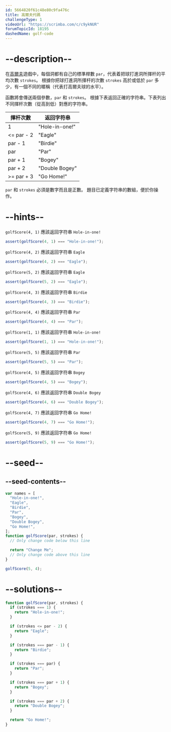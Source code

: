 ```yaml
---
id: 5664820f61c48e80c9fa476c
title: 高爾夫代碼
challengeType: 1
videoUrl: "https://scrimba.com/c/c9ykNUR"
forumTopicId: 18195
dashedName: golf-code
---
```


# --description--

在[高爾夫](https://en.wikipedia.org/wiki/Golf)遊戲中，每個洞都有自己的標準桿數 `par`，代表着把球打進洞所揮杆的平均次數 `strokes`。 根據你把球打進洞所揮杆的次數 `strokes` 高於或低於 `par` 多少，有一個不同的暱稱（代表打高爾夫球的水平）。

函數將會傳送兩個參數，`par` 和 `strokes`。 根據下表返回正確的字符串。下表列出不同揮杆次數（從高到低）對應的字符串。

<table class='table table-striped'><thead><tr><th>揮杆次數</th><th>返回字符串</th></tr></thead><tbody><tr><td>1</td><td>"Hole-in-one!"</td></tr><tr><td>&#x3C;= par - 2</td><td>"Eagle"</td></tr><tr><td>par - 1</td><td>"Birdie"</td></tr><tr><td>par</td><td>"Par"</td></tr><tr><td>par + 1</td><td>"Bogey"</td></tr><tr><td>par + 2</td><td>"Double Bogey"</td></tr><tr><td>>= par + 3</td><td>"Go Home!"</td></tr></tbody></table>

`par` 和 `strokes` 必須是數字而且是正數。 題目已定義字符串的數組，便於你操作。

# --hints--

`golfScore(4, 1)` 應該返回字符串 `Hole-in-one!`

```js
assert(golfScore(4, 1) === "Hole-in-one!");
```

`golfScore(4, 2)` 應該返回字符串 `Eagle`

```js
assert(golfScore(4, 2) === "Eagle");
```

`golfScore(5, 2)` 應該返回字符串 `Eagle`

```js
assert(golfScore(5, 2) === "Eagle");
```

`golfScore(4, 3)` 應該返回字符串 `Birdie`

```js
assert(golfScore(4, 3) === "Birdie");
```

`golfScore(4, 4)` 應該返回字符串 `Par`

```js
assert(golfScore(4, 4) === "Par");
```

`golfScore(1, 1)` 應該返回字符串 `Hole-in-one!`

```js
assert(golfScore(1, 1) === "Hole-in-one!");
```

`golfScore(5, 5)` 應該返回字符串 `Par`

```js
assert(golfScore(5, 5) === "Par");
```

`golfScore(4, 5)` 應該返回字符串 `Bogey`

```js
assert(golfScore(4, 5) === "Bogey");
```

`golfScore(4, 6)` 應該返回字符串 `Double Bogey`

```js
assert(golfScore(4, 6) === "Double Bogey");
```

`golfScore(4, 7)` 應該返回字符串 `Go Home!`

```js
assert(golfScore(4, 7) === "Go Home!");
```

`golfScore(5, 9)` 應該返回字符串 `Go Home!`

```js
assert(golfScore(5, 9) === "Go Home!");
```

# --seed--

## --seed-contents--

```js
var names = [
  "Hole-in-one!",
  "Eagle",
  "Birdie",
  "Par",
  "Bogey",
  "Double Bogey",
  "Go Home!",
];
function golfScore(par, strokes) {
  // Only change code below this line

  return "Change Me";
  // Only change code above this line
}

golfScore(5, 4);
```

# --solutions--

```js
function golfScore(par, strokes) {
  if (strokes === 1) {
    return "Hole-in-one!";
  }

  if (strokes <= par - 2) {
    return "Eagle";
  }

  if (strokes === par - 1) {
    return "Birdie";
  }

  if (strokes === par) {
    return "Par";
  }

  if (strokes === par + 1) {
    return "Bogey";
  }

  if (strokes === par + 2) {
    return "Double Bogey";
  }

  return "Go Home!";
}
```
